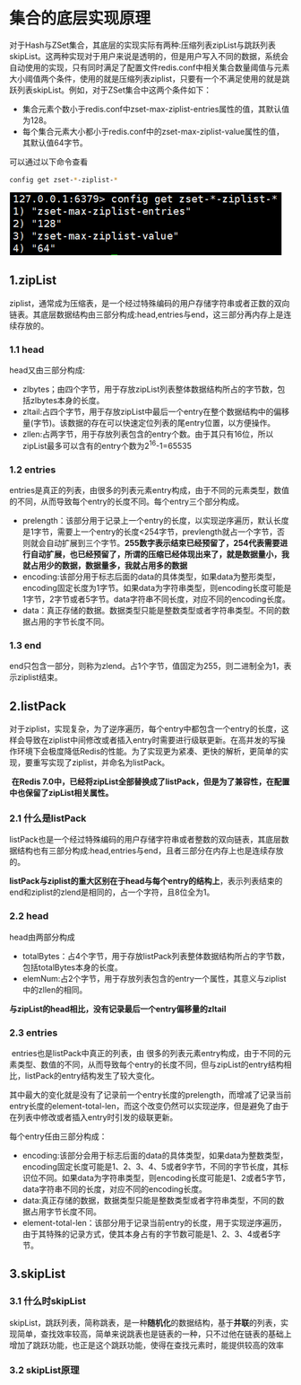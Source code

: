 # 集合的底层实现原理

​		对于Hash与ZSet集合，其底层的实现实际有两种:压缩列表zipList与跳跃列表skipList。这两种实现对于用户来说是透明的，但是用户写入不同的数据，系统会自动使用的实现，只有同时满足了配置文件redis.conf中相关集合数量阈值与元素大小阈值两个条件，使用的就是压缩列表ziplist，只要有一个不满足使用的就是跳跃列表skipList。例如，对于ZSet集合中这两个条件如下：

- 集合元素个数小于redis.conf中zset-max-ziplist-entries属性的值，其默认值为128。
- 每个集合元素大小都小于redis.conf中的zset-max-ziplist-value属性的值，其默认值64字节。

可以通过以下命令查看

```sh
config get zset-*-ziplist-*
```

![image-20221212164958634](https://raw.githubusercontent.com/bigshcool/myPic/main/image-20221212164958634.png)

## 1.zipList

​		ziplist，通常成为压缩表，是一个经过特殊编码的用户存储字符串或者正数的双向链表。其底层数据结构由三部分构成:head,entries与end，这三部分再内存上是连续存放的。

### 1.1 head

head又由三部分构成:

- zlbytes；由四个字节，用于存放zipList列表整体数据结构所占的字节数，包括zlbytes本身的长度。
- zltail:占四个字节，用于存放zipList中最后一个entry在整个数据结构中的偏移量(字节)。该数据的存在可以快速定位列表的尾entry位置，以方便操作。
- zllen:占两字节，用于存放列表包含的entry个数。由于其只有16位，所以zipList最多可以含有的entry个数为2<sup>16</sup>-1=65535



### 1.2 entries

entries是真正的列表，由很多的列表元素entry构成，由于不同的元素类型，数值的不同，从而导致每个entry的长度不同。每个entry三个部分构成。

- prelength：该部分用于记录上一个entry的长度，以实现逆序遍历，默认长度是1字节，需要上一个entry的长度<254字节，prevlength就占一个字节，否则就会自动扩展到三个字节。**255数字表示结束已经预留了，254代表需要进行自动扩展，也已经预留了，所谓的压缩已经体现出来了，就是数据量小，我就占用少的数据，数据量多，我就占用多的数据**
- encoding:该部分用于标志后面的data的具体类型，如果data为整形类型，encoding固定长度为1字节。如果data为字符串类型，则encoding长度可能是1字节，2字节或者5字节。data字符串不同长度，对应不同的encoding长度。
- data：真正存储的数据。数据类型只能是整数类型或者字符串类型。不同的数据占用的字节长度不同。



### 1.3 end

end只包含一部分，则称为zlend。占1个字节，值固定为255，则二进制全为1，表示ziplist结束。





## 2.listPack

​		对于ziplist，实现复杂，为了逆序遍历，每个entry中都包含一个entry的长度，这样会导致在ziplist中间修改或者插入entry时需要进行级联更新。在高并发的写操作环境下会极度降低Redis的性能。为了实现更为紧凑、更快的解析，更简单的实现，要重写实现了ziplist，并命名为listPack。

​		**在Redis 7.0中，已经将zipList全部替换成了listPack，但是为了兼容性，在配置中也保留了zipList相关属性。**

### 2.1 什么是listPack

​		listPack也是一个经过特殊编码的用户存储字符串或者整数的双向链表，其底层数据结构也有三部分构成:head,entries与end，且者三部分在内存上也是连续存放的。

​		**listPack与ziplist的重大区别在于head与每个entry的结构上**，表示列表结束的end和ziplist的zlend是相同的，占一个字符，且8位全为1。



### 2.2 head

head由两部分构成

- totalBytes：占4个字节，用于存放listPack列表整体数据结构所占的字节数，包括totalBytes本身的长度。
- elemNum:占2个字节，用于存放列表包含的entry一个属性，其意义与ziplist中的zllen的相同。

**与zipList的head相比，没有记录最后一个entry偏移量的zltail**



### 2.3 entries

​		entries也是listPack中真正的列表，由 很多的列表元素entry构成，由于不同的元素类型、数值的不同，从而导致每个entry的长度不同，但与zipList的entry结构相比，listPack的entry结构发生了较大变化。

​		其中最大的变化就是没有了记录前一个entry长度的prelength，而增减了记录当前entry长度的element-total-len，而这个改变仍然可以实现逆序，但是避免了由于在列表中修改或者插入entry时引发的级联更新。

每个entry任由三部分构成：

- encoding:该部分会用于标志后面的data的具体类型，如果data为整数类型，encoding固定长度可能是1、2、3、4、5或者9字节，不同的字节长度，其标识位不同。如果data为字符串类型，则encoding长度可能是1、2或者5字节，data字符串不同的长度，对应不同的encoding长度。
- data:真正存储的数据，数据类型只能是整数类型或者字符串类型，不同的数据占用字节长度不同。
- element-total-len：该部分用于记录当前entry的长度，用于实现逆序遍历，由于其特殊的记录方式，使其本身占有的字节数可能是1、2、3、4或者5字节。



## 3.skipList

### 3.1 什么时skipList

​		skipList，跳跃列表，简称跳表，是一种**随机化**的数据结构，基于**并联**的列表，实现简单，查找效率较高，简单来说跳表也是链表的一种，只不过他在链表的基础上增加了跳跃功能，也正是这个跳跃功能，使得在查找元素时，能提供较高的效率



### 3.2 skipList原理



